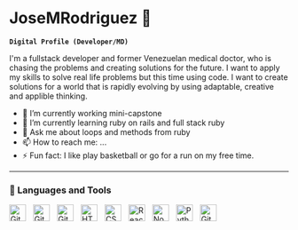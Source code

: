 # JoseMRodriguez :basketball:

**`Digital Profile (Developer/MD)`**

I'm a fullstack developer and former Venezuelan medical doctor, who is chasing the problems and creating solutions for the future.  I want to apply my skills to solve real life problems but this time using code.  I want to  create solutions for a world that is rapidly evolving by using adaptable, creative and applible thinking.  


<!-- Social badges section -->

<!-- View counter - https://github.com/JoseMRodriguezO/Simple-View-Counter -->

 
   
  
- 🔭 I’m currently working mini-capstone
- 🌱 I’m currently learning ruby on rails and full stack ruby 
- 💬 Ask me about loops and methods from ruby 
- 📫 How to reach me: ...
- ⚡ Fun fact: I like play basketball or go for a run on my free time.
---


### 🧰 Languages and Tools

<img align="left" alt="Git" width="30px" style="padding-right:10px;" src="https://cdn.jsdelivr.net/gh/devicons/devicon/icons/postgresql/postgresql-plain.svg" />
<img align="left" alt="Git" width="30px" style="padding-right:10px;" src="https://cdn.jsdelivr.net/gh/devicons/devicon/icons/ruby/ruby-original.svg"/>
<img align="left" alt="Git" width="30px" style="padding-right:10px;" src="https://cdn.jsdelivr.net/gh/devicons/devicon/icons/git/git-original.svg"/>
<img align="left" alt="HTML" width="30px" style="padding-right:10px;" src="https://cdn.jsdelivr.net/gh/devicons/devicon/icons/html5/html5-plain.svg"/>
<img align="left" alt="CSS" width="30px" style="padding-right:10px;" src="https://cdn.jsdelivr.net/gh/devicons/devicon/icons/css3/css3-plain.svg"/>
<img align="left" alt="React" width="30px" style="padding-right:10px;" src="https://cdn.jsdelivr.net/gh/devicons/devicon/icons/react/react-original.svg"/>
<img align="left" alt="NodeJS" width="30px" style="padding-right:10px;" src="https://cdn.jsdelivr.net/gh/devicons/devicon/icons/nodejs/nodejs-original.svg"/>
<img align="left" alt="Python" width="30px" style="padding-right:10px;" src="https://cdn.jsdelivr.net/gh/devicons/devicon/icons/python/python-plain.svg"/>
<img align="left" alt="GitHub" width="30px" style="padding-right:10px;" src="https://cdn.jsdelivr.net/gh/devicons/devicon/icons/github/github-original.svg"/>

###
